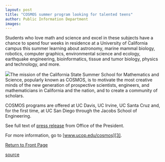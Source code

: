 ```yaml
---
layout: post
title: "COSMOS summer program looking for talented teens"
author: Public Information Department
images:
---
```


Students who love math and science and excel in these subjects have a chance to spend four weeks in residence at a University of California campus this summer learning about astronomy, marine mammal biology, robotics, computer graphics, environmental science and ecology, earthquake engineering, bioinformatics, tissue and tumor biology, physics and technology, and more.

![][1]The mission of the California State Summer School for Mathematics and Science, popularly known as COSMOS, is to motivate the most creative minds of the new generation of prospective scientists, engineers, and mathematicians in California and the nation, and to create a community of scholars.

COSMOS programs are offered at UC Davis, UC Irvine, UC Santa Cruz and, for the first time, at UC San Diego through the Jacobs School of Engineering.

See full text of [press release][2] from Office of the President.  

For more information, go to [www.ucop.edu/cosmos][3].  

  

[Return to Front Page][4]

[1]: ../art/cosmos3.200.jpg
[2]: http://www.ucnewswire.org/news_viewer.cfm?story_PK=4484&
[3]: http://www.ucop.edu/cosmos/
[4]: http://currents.ucsc.edu/

[source](http://www1.ucsc.edu/currents/04-05/01-31/brief-cosmos.asp "Permalink to brief-cosmos")
